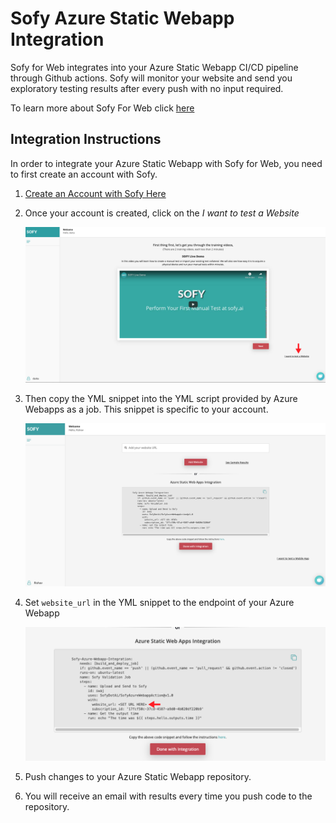 # Sofy Azure Static Webapp Integration

Sofy for Web integrates into your Azure Static Webapp CI/CD pipeline through Github actions. Sofy will monitor your website and send you exploratory testing results after every push with no input required.

To learn more about Sofy For Web click [here](https://sofy.ai/azure-static-webapp-integration/) 

## Integration Instructions

In order to integrate your Azure Static Webapp with Sofy for Web, you need to first create an account with Sofy. 

1. [Create an Account with Sofy Here](https://sofy.ai/register/)
2. Once your account is created, click on the *I want to test a Website*

	![Test a Website](newaccount.png)

3. Then copy the YML snippet into the YML script provided by Azure Webapps as a job. This snippet is specific to your account.

	![Copy Snippet](copysnippet.png)

4. Set `website_url` in the YML snippet to the endpoint of your Azure Webapp

	![website](changeurl.png)

5. Push changes to your Azure Static Webapp repository. 
6. You will receive an email with results every time you push code to the repository.


